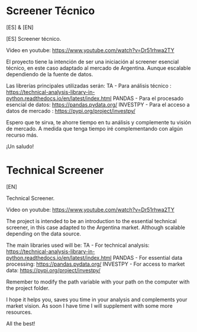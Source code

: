 # Screener Técnico
[ES] & [EN]


[ES]
Screener técnico.

Video en youtube: https://www.youtube.com/watch?v=Dr51rhwa2TY

El proyecto tiene la intención de ser una iniciación al screener esencial técnico, en este caso adaptado al mercado de Argentina. Aunque escalable dependiendo de la fuente de datos.

Las librerías principales utilizadas serán:
TA - Para análisis técnico : https://technical-analysis-library-in-python.readthedocs.io/en/latest/index.html
PANDAS - Para el procesado esencial de datos: https://pandas.pydata.org/
INVESTPY - Para el acceso a datos de mercado : https://pypi.org/project/investpy/

Espero que te sirva, te ahorre tiempo en tu análisis y complemente tu visión de mercado.
A medida que tenga tiempo iré complementando con algún recurso más.

¡Un saludo!

# Technical Screener
[EN]

Technical Screener.

Video on youtube: https://www.youtube.com/watch?v=Dr51rhwa2TY

The project is intended to be an introduction to the essential technical screener, in this case adapted to the Argentina market. Although scalable depending on the data source.

The main libraries used will be:
TA - For technical analysis: https://technical-analysis-library-in-python.readthedocs.io/en/latest/index.html
PANDAS - For essential data processing: https://pandas.pydata.org/
INVESTPY - For access to market data: https://pypi.org/project/investpy/

Remember to modify the path variable with your path on the computer with the project folder.

I hope it helps you, saves you time in your analysis and complements your market vision.
As soon I have time I will supplement with some more resources.

All the best!